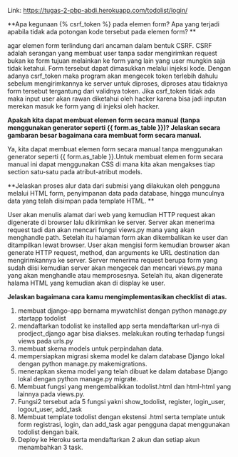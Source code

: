 Link: https://tugas-2-pbp-abdi.herokuapp.com/todolist/login/


**Apa kegunaan {% csrf_token %} pada elemen form? Apa yang terjadi apabila tidak ada potongan kode tersebut pada elemen form? **

agar elemen form terlindung dari ancaman dalam bentuk CSRF. CSRF adalah serangan yang membuat user tanpa sadar mengirimkan request bukan ke form tujuan melainkan ke form yang lain yang user mungkin saja tidak ketahui. Form tersebut dapat dimasukkan melalui injeksi kode. Dengan adanya csrf_token maka program akan mengecek token terlebih dahulu sebelum mengirimkannya ke server untuk diproses, diproses atau tidaknya form tersebut tergantung dari validnya token. Jika csrf_token tidak ada maka input user akan rawan diketahui oleh hacker karena bisa jadi inputan merekan masuk ke form yang di injeksi oleh hacker.


**Apakah kita dapat membuat elemen form secara manual (tanpa menggunakan generator seperti {{ form.as_table }})? Jelaskan secara gambaran besar bagaimana cara membuat form secara manual.**

Ya, kita dapat membuat elemen form secara manual tanpa menggunakan generator seperti {{ form.as_table }}.Untuk membuat elemen form secara manual ini dapat menggunakan CSS di mana kita akan mengakses tiap section satu-satu pada atribut-atribut models.

**Jelaskan proses alur data dari submisi yang dilakukan oleh pengguna melalui HTML form, penyimpanan data pada database, hingga munculnya data yang telah disimpan pada template HTML. **

User akan menulis alamat dari web yang kemudian HTTP request akan digenerate di browser lalu dikirimkan ke server. Server akan menerima request tadi dan akan mencari fungsi views.py mana yang akan menghandle path. Setelah itu halaman form akan dikembalikan ke user dan ditampilkan lewat browser. User akan mengisi form kemudian browser akan generate HTTP request, method, dan arguments ke URL destination dan mengirimkannya ke server. Server menerima request berupa form yang sudah diisi kemudian server akan mengecek dan mencari views.py mana yang akan menghandle atau memprosesnya. Setelah itu, akan digenerate halama HTML yang kemudian akan di display ke user.

**Jelaskan bagaimana cara kamu mengimplementasikan checklist di atas.**

1. membuat django-app bernama mywatchlist dengan python manage.py startapp todolist
2. mendaftarkan todolist ke installed app serta mendaftarkan url-nya di prodject_django agar bisa diakses. melakukan routing terhadap fungsi views pada urls.py
3. membuat skema models untuk perpindahan data.
4. mempersiapkan migrasi skema model ke dalam database Django lokal dengan python manage.py makemigrations.
5. menerapkan skema model yang telah dibuat ke dalam database Django lokal dengan python manage.py migrate.
6. Membuat fungsi yang mengembalikkan todolist.html dan html-html yang lainnya pada views.py.
7. Fungsi2 tersebut ada 5 fungsi yakni show_todolist, register, login_user, logout_user, add_task
8. Membuat template todolist dengan ekstensi .html serta template untuk form registrasi, login, dan add_task agar pengguna dapat menggunakan todolist dengan baik.
9. Deploy ke Heroku serta mendaftarkan 2 akun dan setiap akun menambahkan 3 task.

